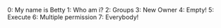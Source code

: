 0: My name is Betty
1: Who am i?
2: Groups
3: New Owner
4: Empty!
5: Execute
6: Multiple permission
7: Everybody!
